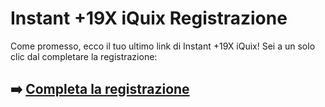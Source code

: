 # Instant +19X iQuix Registrazione

Come promesso, ecco il tuo ultimo link di Instant +19X iQuix! Sei a un solo clic dal completare la registrazione:

## ➡️ [Completa la registrazione](https://tinyurl.com/5dcjcfdf)